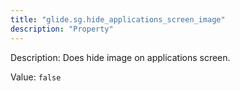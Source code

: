 ```yaml
---
title: "glide.sg.hide_applications_screen_image"
description: "Property"
---
```


Description: Does hide image on applications screen.

Value: `false`